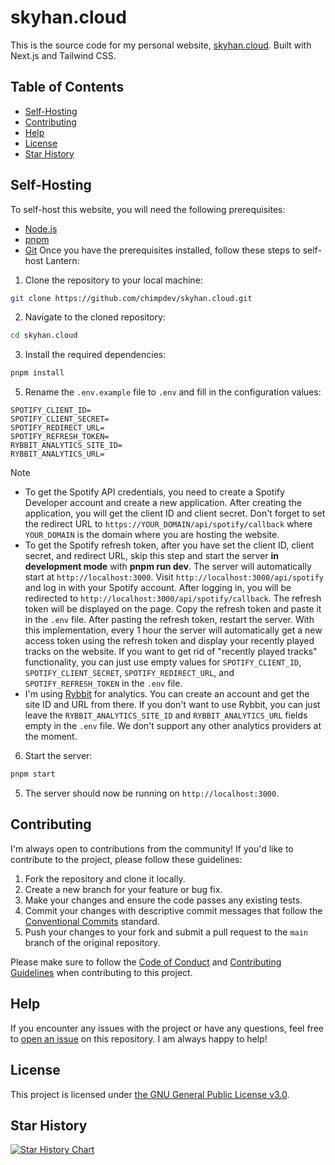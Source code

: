 # skyhan.cloud

This is the source code for my personal website, [skyhan.cloud](https://skyhan.cloud). Built with Next.js and Tailwind CSS. 

## Table of Contents

- [Self-Hosting](#self-hosting)
- [Contributing](#contributing)
- [Help](#help)
- [License](#license)
- [Star History](#star-history)

## Self-Hosting

To self-host this website, you will need the following prerequisites:

- [Node.js](https://nodejs.org/en/download/)
- [pnpm](https://pnpm.io/installation)
- [Git](https://git-scm.com/downloads)
Once you have the prerequisites installed, follow these steps to self-host Lantern:

1. Clone the repository to your local machine:

```bash
git clone https://github.com/chimpdev/skyhan.cloud.git
```

2. Navigate to the cloned repository:

```bash
cd skyhan.cloud
```

3. Install the required dependencies:

```bash
pnpm install
```

5. Rename the `.env.example` file to `.env` and fill in the configuration values:

```env
SPOTIFY_CLIENT_ID=
SPOTIFY_CLIENT_SECRET=
SPOTIFY_REDIRECT_URL=
SPOTIFY_REFRESH_TOKEN=
RYBBIT_ANALYTICS_SITE_ID=
RYBBIT_ANALYTICS_URL=
```

> [!NOTE]
> - To get the Spotify API credentials, you need to create a Spotify Developer account and create a new application. After creating the application, you will get the client ID and client secret. Don't forget to set the redirect URL to `https://YOUR_DOMAIN/api/spotify/callback` where `YOUR_DOMAIN` is the domain where you are hosting the website.
> - To get the Spotify refresh token, after you have set the client ID, client secret, and redirect URL, skip this step and start the server **in development mode** with **pnpm run dev**. The server will automatically start at `http://localhost:3000`. Visit `http://localhost:3000/api/spotify` and log in with your Spotify account. After logging in, you will be redirected to `http://localhost:3000/api/spotify/callback`. The refresh token will be displayed on the page. Copy the refresh token and paste it in the `.env` file. After pasting the refresh token, restart the server. With this implementation, every 1 hour the server will automatically get a new access token using the refresh token and display your recently played tracks on the website. If you want to get rid of "recently played tracks" functionality, you can just use empty values for `SPOTIFY_CLIENT_ID`, `SPOTIFY_CLIENT_SECRET`, `SPOTIFY_REDIRECT_URL`, and `SPOTIFY_REFRESH_TOKEN` in the `.env` file.
> - I'm using [Rybbit](https://www.rybbit.io) for analytics. You can create an account and get the site ID and URL from there. If you don't want to use Rybbit, you can just leave the `RYBBIT_ANALYTICS_SITE_ID` and `RYBBIT_ANALYTICS_URL` fields empty in the `.env` file. We don't support any other analytics providers at the moment.

6. Start the server:

```bash
pnpm start
```

5. The server should now be running on `http://localhost:3000`.

## Contributing

I'm always open to contributions from the community! If you'd like to contribute to the project, please follow these guidelines:

1. Fork the repository and clone it locally.
2. Create a new branch for your feature or bug fix.
3. Make your changes and ensure the code passes any existing tests.
4. Commit your changes with descriptive commit messages that follow the [Conventional Commits](https://www.conventionalcommits.org/en/v1.0.0/) standard.
5. Push your changes to your fork and submit a pull request to the `main` branch of the original repository.

Please make sure to follow the [Code of Conduct](.github/CODE_OF_CONDUCT.md) and [Contributing Guidelines](.github/CONTRIBUTING.md) when contributing to this project.

## Help

If you encounter any issues with the project or have any questions, feel free to [open an issue](https://github.com/chimpdev/skyhan.cloud/issues) on this repository. I am always happy to help!

## License

This project is licensed under [the GNU General Public License v3.0](LICENSE).

## Star History

<a href="https://star-history.com/#chimpdev/skyhan.cloud&Date">
 <picture>
   <source media="(prefers-color-scheme: dark)" srcset="https://api.star-history.com/svg?repos=chimpdev/skyhan.cloud&type=Date&theme=dark" />
   <source media="(prefers-color-scheme: light)" srcset="https://api.star-history.com/svg?repos=chimpdev/skyhan.cloud&type=Date" />
   <img alt="Star History Chart" src="https://api.star-history.com/svg?repos=chimpdev/skyhan.cloud&type=Date" />
 </picture>
</a>